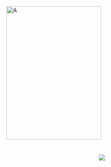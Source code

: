 
<img width="250" height="350" alt="A" src="https://github.com/user-attachments/assets/33e33986-43eb-4bc7-aaa5-478b7fa8bf1d" />


<h1 align="center">
    <img src="https://readme-typing-svg.herokuapp.com/?font=Righteous&size=35&center=true&vCenter=true&width=500&height=70&duration=4000&lines=Hello+Friend!;" />





